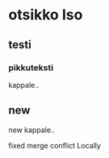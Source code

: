 # otsikko Iso
## testi
### pikkuteksti
kappale..


## new 
new kappale..

fixed merge conflict Locally
